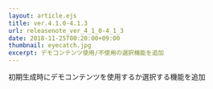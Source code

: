 ```yaml
---
layout: article.ejs
title: ver.4.1.0-4.1.3
url: releasenote_ver_4_1_0-4_1_3
date: 2018-11-25T00:20:00+09:00
thumbnail: eyecatch.jpg
excerpt: デモコンテンツ使用/不使用の選択機能を追加
---
```


初期生成時にデモコンテンツを使用するか選択する機能を追加
